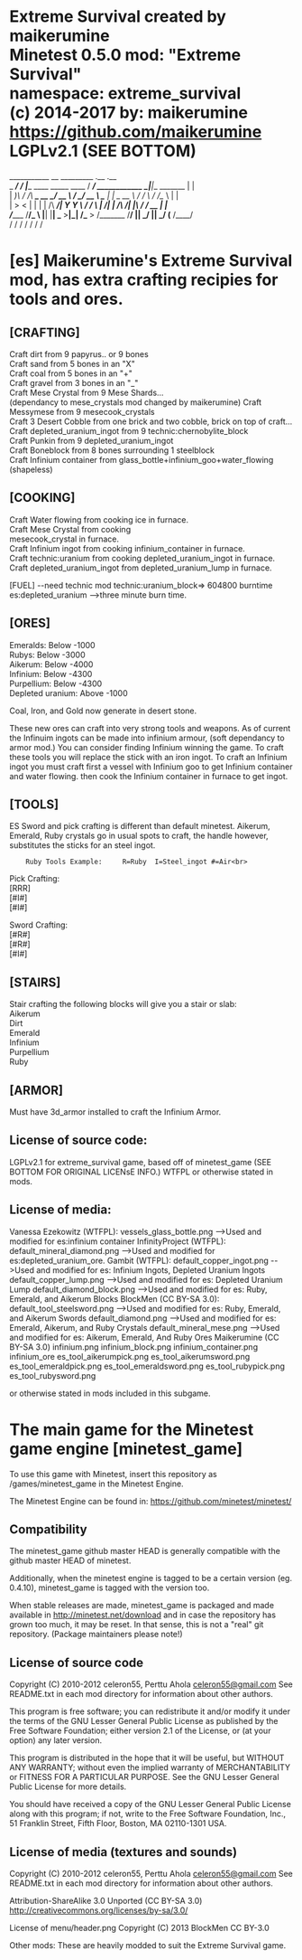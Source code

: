  Extreme Survival created by maikerumine<br>
 Minetest 0.5.0 mod: "Extreme Survival"<br>
 namespace: extreme_survival<br>
 (c) 2014-2017 by: maikerumine<br>
 https://github.com/maikerumine<br>
 LGPLv2.1  (SEE BOTTOM)<br>
=======================

___________         __                                    _________                  .__              .__   <br>
\_   _____/__  ____/  |________   ____   _____   ____    /   _____/__ ____________  _|__|__  _______  |  |  <br>
 |    __)_\  \/  /\   __\_  __ \_/ __ \ /     \_/ __ \   \_____  \|  |  \_  __ \  \/ /  \  \/ /\__  \ |  |  <br>
 |        \>    <  |  |  |  | \/\  ___/|  Y Y  \  ___/   /        \  |  /|  | \/\   /|  |\   /  / __ \|  |__<br>
/_______  /__/\_ \ |__|  |__|    \___  >__|_|  /\___  > /_______  /____/ |__|    \_/ |__| \_/  (____  /____/<br>
        \/      \/                   \/      \/     \/          \/                                  \/    <br>

[es] Maikerumine's Extreme Survival mod, has extra crafting recipies for tools and ores.
===============================================================

[CRAFTING]
----------------------------
Craft dirt	 					from 9 papyrus.. or 9 bones<br>
Craft sand						from 5 bones in an "X"<br>
Craft coal						from 5 bones in an "+"<br>
Craft gravel					from 3 bones in an "_"<br>
Craft Mese Crystal	 			from 9 Mese Shards...<br>
  (dependancy to mese_crystals mod changed by maikerumine)
Craft Messymese					from 9 mesecook_crystals<br>
Craft 3 Desert Cobble 			from one brick and two cobble, brick on top of craft...
Craft depleted_uranium_ingot	from 9 technic:chernobylite_block<br>
Craft Punkin					from 9 depleted_uranium_ingot<br>
Craft Boneblock					from 8 bones surrounding 1 steelblock<br>
Craft Infinium container		from glass_bottle+infinium_goo+water_flowing (shapeless)<br>

[COOKING]
-------------------------
Craft Water flowing 			from cooking ice in furnace.<br>
Craft Mese Crystal 				from cooking <br>
mesecook_crystal in furnace.<br>
Craft Infinium ingot			from cooking infinium_container in furnace.<br>
Craft technic:uranium			from cooking depleted_uranium_ingot in furnace.<br>
Craft depleted_uranium_ingot	from depleted_uranium_lump in furnace.<br>

[FUEL] --need technic mod
technic:uranium_block=> 604800 burntime<br>
es:depleted_uranium -->three minute burn time.<br>

[ORES]
---------------------------
Emeralds: 						Below -1000<br>
Rubys: 						Below -3000<br>
Aikerum: 						Below -4000<br>
Infinium: 						Below -4300<br>
Purpellium:					Below -4300<br>
Depleted uranium: 				Above -1000<br>

Coal, Iron, and Gold now generate in desert stone.<br>

These new ores can craft into very strong tools and weapons. As of current the Infinuim ingots can be made into infinium armour, (soft dependancy to armor mod.)  You can consider finding Infinium winning the game.
To craft these tools you will replace the stick with an iron ingot.
To craft an Infinium ingot you must craft first a vessel with Infinium goo to get Infinium container and water flowing. then cook the Infinium container in furnace to get ingot.<br>


[TOOLS]
------------------------
ES Sword and pick crafting is different than default minetest.
Aikerum, Emerald, Ruby crystals go in usual spots to craft, the handle however, substitutes the sticks for an steel ingot.

		Ruby Tools Example:		R=Ruby  I=Steel_ingot #=Air<br>


Pick Crafting:<br>
				[RRR]<br>
				[#I#]<br>
				[#I#]<br>

Sword Crafting:<br>
				[#R#]<br>
				[#R#]<br>
				[#I#]<br>

[STAIRS]
--------------------------
Stair crafting the following blocks will give you a stair or slab:<br>
Aikerum<br>
Dirt<br>
Emerald<br>
Infinium<br>
Purpellium<br>
Ruby<br>

[ARMOR]
----------------------------
Must have 3d_armor installed to craft the Infinium Armor.

License of source code:
-----------------------
LGPLv2.1 for extreme_survival game, based off of minetest_game (SEE BOTTOM FOR ORIGINAL LICENsE INFO.)
WTFPL or otherwise stated in mods.

License of media:
-----------------------
Vanessa Ezekowitz (WTFPL):
   vessels_glass_bottle.png								-->Used and modified for es:infinium container
InfinityProject (WTFPL):
  default_mineral_diamond.png							-->Used and modified for es:depleted_uranium_ore.
Gambit (WTFPL):
  default_copper_ingot.png								-->Used and modified for es: Infinium Ingots, Depleted Uranium Ingots
  default_copper_lump.png								-->Used and modified for es: Depleted Uranium Lump
  default_diamond_block.png								-->Used and modified for es: Ruby, Emerald, and Aikerum Blocks
BlockMen (CC BY-SA 3.0):
  default_tool_steelsword.png							-->Used and modified for es: Ruby, Emerald, and Aikerum Swords
  default_diamond.png									-->Used and modified for es: Emerald, Aikerum, and Ruby Crystals
  default_mineral_mese.png								-->Used and modified for es: Aikerum, Emerald, And Ruby Ores
Maikerumine (CC BY-SA 3.0)
  infinium.png
  infinium_block.png
  infinium_container.png
  infinium_ore
  es_tool_aikerumpick.png
  es_tool_aikerumsword.png
  es_tool_emeraldpick.png
  es_tool_emeraldsword.png
  es_tool_rubypick.png
  es_tool_rubysword.png

or otherwise stated in mods included in this subgame.

The main game for the Minetest game engine [minetest_game]
==========================================================

To use this game with Minetest, insert this repository as
  /games/minetest_game
in the Minetest Engine.

The Minetest Engine can be found in:
  https://github.com/minetest/minetest/

Compatibility
--------------
The minetest_game github master HEAD is generally compatible with the github
master HEAD of minetest.

Additionally, when the minetest engine is tagged to be a certain version (eg.
0.4.10), minetest_game is tagged with the version too.

When stable releases are made, minetest_game is packaged and made available in
  http://minetest.net/download
and in case the repository has grown too much, it may be reset. In that sense,
this is not a "real" git repository. (Package maintainers please note!)

License of source code
----------------------
Copyright (C) 2010-2012 celeron55, Perttu Ahola <celeron55@gmail.com>
See README.txt in each mod directory for information about other authors.

This program is free software; you can redistribute it and/or modify
it under the terms of the GNU Lesser General Public License as published by
the Free Software Foundation; either version 2.1 of the License, or
(at your option) any later version.

This program is distributed in the hope that it will be useful,
but WITHOUT ANY WARRANTY; without even the implied warranty of
MERCHANTABILITY or FITNESS FOR A PARTICULAR PURPOSE.  See the
GNU Lesser General Public License for more details.

You should have received a copy of the GNU Lesser General Public License along
with this program; if not, write to the Free Software Foundation, Inc.,
51 Franklin Street, Fifth Floor, Boston, MA 02110-1301 USA.

License of media (textures and sounds)
--------------------------------------
Copyright (C) 2010-2012 celeron55, Perttu Ahola <celeron55@gmail.com>
See README.txt in each mod directory for information about other authors.

Attribution-ShareAlike 3.0 Unported (CC BY-SA 3.0)
http://creativecommons.org/licenses/by-sa/3.0/

License of menu/header.png
Copyright (C) 2013 BlockMen CC BY-3.0

Other mods:
These are heavily modded to suit the Extreme Survival game.
